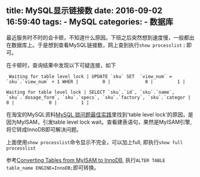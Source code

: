 title: MySQL显示链接数
date: 2016-09-02 16:59:40
tags:
    - MySQL
categories:
    - 数据库
---
最近服务时不时的会卡顿，不知道什么原因。下班之后突然想到速度慢，一般都出在数据库上。于是想到查看MySQL链接数，网上查到执行`show processlist；`即可。

在卡顿时，查询结果中发现以下可疑连接，如下
```
 Waiting for table level lock | UPDATE `sku` SET  `view_num` = `sku`.`view_num` + 1 WHER |         0 |             0 |         1 |
 
Waiting for table level lock | SELECT `sku`.`id`, `sku`.`name`, `sku`.`dosage_form`, `sku`.`specs`, `sku`.`factory`, `sku`.`categor |         0 |             0 |         1 |
```

在淘宝的MySQL资料[MySQL 锁问题最佳实践](http://mysql.taobao.org/monthly/2016/03/10/)里找到'table level lock'的原因，是因为MyISAM，引发table level lock wait。查看建表语句，果然是MyISAM引擎, 将它转成InnoDB即可解决问题。

上面使用`show processlist`命令显示不完全，可以加上full, 即执行`show full processlist`

参考[Converting Tables from MyISAM to InnoDB](http://dev.mysql.com/doc/refman/5.5/en/converting-tables-to-innodb.html), 执行`ALTER TABLE table_name ENGINE=InnoDB;`即可转换。
